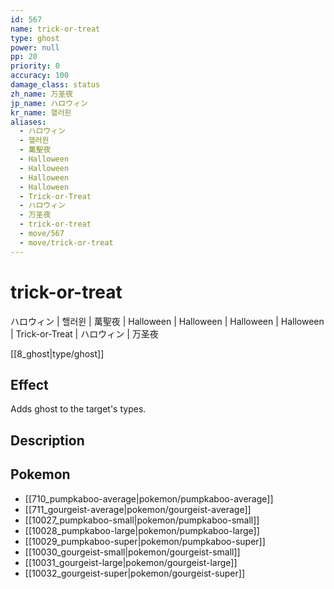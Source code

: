 ```yaml
---
id: 567
name: trick-or-treat
type: ghost
power: null
pp: 20
priority: 0
accuracy: 100
damage_class: status
zh_name: 万圣夜
jp_name: ハロウィン
kr_name: 핼러윈
aliases:
  - ハロウィン
  - 핼러윈
  - 萬聖夜
  - Halloween
  - Halloween
  - Halloween
  - Halloween
  - Trick-or-Treat
  - ハロウィン
  - 万圣夜
  - trick-or-treat
  - move/567
  - move/trick-or-treat
---
```

# trick-or-treat
    
ハロウィン | 핼러윈 | 萬聖夜 | Halloween | Halloween | Halloween | Halloween | Trick-or-Treat | ハロウィン | 万圣夜

[[8_ghost|type/ghost]]

## Effect

Adds ghost to the target's types.

## Description



## Pokemon

- [[710_pumpkaboo-average|pokemon/pumpkaboo-average]]
- [[711_gourgeist-average|pokemon/gourgeist-average]]
- [[10027_pumpkaboo-small|pokemon/pumpkaboo-small]]
- [[10028_pumpkaboo-large|pokemon/pumpkaboo-large]]
- [[10029_pumpkaboo-super|pokemon/pumpkaboo-super]]
- [[10030_gourgeist-small|pokemon/gourgeist-small]]
- [[10031_gourgeist-large|pokemon/gourgeist-large]]
- [[10032_gourgeist-super|pokemon/gourgeist-super]]

